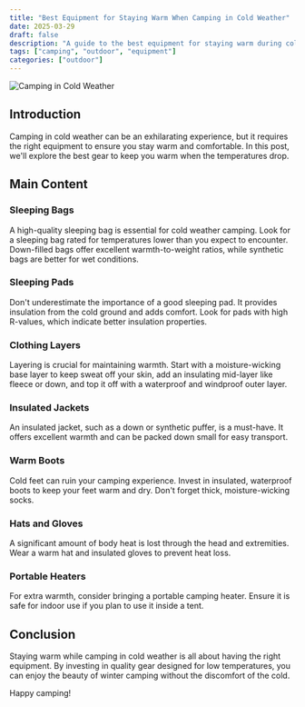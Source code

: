 ```yaml
---
title: "Best Equipment for Staying Warm When Camping in Cold Weather"
date: 2025-03-29
draft: false
description: "A guide to the best equipment for staying warm during cold weather camping."
tags: ["camping", "outdoor", "equipment"]
categories: ["outdoor"]
---
```


![Camping in Cold Weather](https://source.unsplash.com/featured/?camping,cold)


## Introduction

Camping in cold weather can be an exhilarating experience, but it requires the right equipment to ensure you stay warm and comfortable. In this post, we'll explore the best gear to keep you warm when the temperatures drop.

## Main Content

### Sleeping Bags

A high-quality sleeping bag is essential for cold weather camping. Look for a sleeping bag rated for temperatures lower than you expect to encounter. Down-filled bags offer excellent warmth-to-weight ratios, while synthetic bags are better for wet conditions.

### Sleeping Pads

Don't underestimate the importance of a good sleeping pad. It provides insulation from the cold ground and adds comfort. Look for pads with high R-values, which indicate better insulation properties.

### Clothing Layers

Layering is crucial for maintaining warmth. Start with a moisture-wicking base layer to keep sweat off your skin, add an insulating mid-layer like fleece or down, and top it off with a waterproof and windproof outer layer.

### Insulated Jackets

An insulated jacket, such as a down or synthetic puffer, is a must-have. It offers excellent warmth and can be packed down small for easy transport.

### Warm Boots

Cold feet can ruin your camping experience. Invest in insulated, waterproof boots to keep your feet warm and dry. Don't forget thick, moisture-wicking socks.

### Hats and Gloves

A significant amount of body heat is lost through the head and extremities. Wear a warm hat and insulated gloves to prevent heat loss.

### Portable Heaters

For extra warmth, consider bringing a portable camping heater. Ensure it is safe for indoor use if you plan to use it inside a tent.

## Conclusion

Staying warm while camping in cold weather is all about having the right equipment. By investing in quality gear designed for low temperatures, you can enjoy the beauty of winter camping without the discomfort of the cold.

Happy camping!